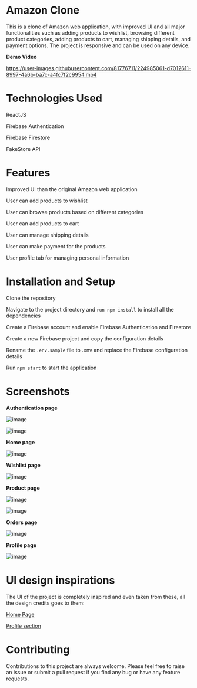 # Amazon Clone


This is a clone of Amazon web application, with improved UI and all major functionalities such as adding products to wishlist, browsing different product categories, adding products to cart, managing shipping details, and payment options. The project is responsive and can be used on any device.

**Demo Video**


https://user-images.githubusercontent.com/81776711/224985061-d7012611-8997-4a6b-ba7c-a4fc7f2c9954.mp4


# Technologies Used


ReactJS

Firebase Authentication

Firebase Firestore

FakeStore API


# Features


Improved UI than the original Amazon web application

User can add products to wishlist

User can browse products based on different categories

User can add products to cart

User can manage shipping details

User can make payment for the products

User profile tab for managing personal information


# Installation and Setup


Clone the repository

Navigate to the project directory and `run npm install` to install all the dependencies

Create a Firebase account and enable Firebase Authentication and Firestore

Create a new Firebase project and copy the configuration details

Rename the `.env.sample` file to .env and replace the Firebase configuration details

Run `npm start` to start the application


# Screenshots

**Authentication page**

![image](https://user-images.githubusercontent.com/81776711/224613171-8b2c9392-5b97-4757-aaed-5e570e51f4a3.png)

![image](https://user-images.githubusercontent.com/81776711/224613223-7ad2a01e-13f6-474a-800b-2133ba0d27a7.png)


**Home page**

![image](https://user-images.githubusercontent.com/81776711/224613299-feb71146-bec7-4fd2-948b-e776d9701b47.png)


**Wishlist page**

![image](https://user-images.githubusercontent.com/81776711/224613383-6fed93fe-c269-4aba-888c-d0a3cf802f0a.png)


**Product page**

![image](https://user-images.githubusercontent.com/81776711/224615004-fe0bf691-333f-40f7-90ef-c4f26ebe5395.png)

![image](https://user-images.githubusercontent.com/81776711/224615047-2b015e56-ebdb-44e1-a29d-6fd382b40981.png)



**Orders page**

![image](https://user-images.githubusercontent.com/81776711/224616126-7f3d7bff-e8d5-41dc-adb6-f9f1e6191654.png)


**Profile page**

![image](https://user-images.githubusercontent.com/81776711/224616059-925032b3-17a6-481e-80e7-f55016b81a09.png)


# UI design inspirations

The UI of the project is completely inspired and even taken from these, all the design credits goes to them:

[Home Page](https://dribbble.com/shots/15350650-Amazon-Website-Redesign-Concept)

[Profile section](https://dribbble.com/shots/20739514-Ecommerce-Account-Page-Dashboard-UXUI)


# Contributing


Contributions to this project are always welcome. Please feel free to raise an issue or submit a pull request if you find any bug or have any feature requests.
